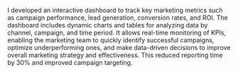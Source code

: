 I developed an interactive dashboard to track key marketing metrics such as campaign performance, lead generation, conversion rates, and ROI. The dashboard includes dynamic charts and tables for analyzing data by channel, campaign, and time period. It allows real-time monitoring of KPIs, enabling the marketing team to quickly identify successful campaigns, optimize underperforming ones, and make data-driven decisions to improve overall marketing strategy and effectiveness. This reduced reporting time by 30% and improved campaign targeting.






